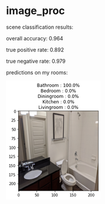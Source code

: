 # image_proc

scene classification results:

overall accuracy: 0.964

true positive rate: 0.892

true negative rate: 0.979

predictions on my rooms:

![](https://github.com/OlivierNDO/image_proc/blob/master/bathroom_pred.png)






